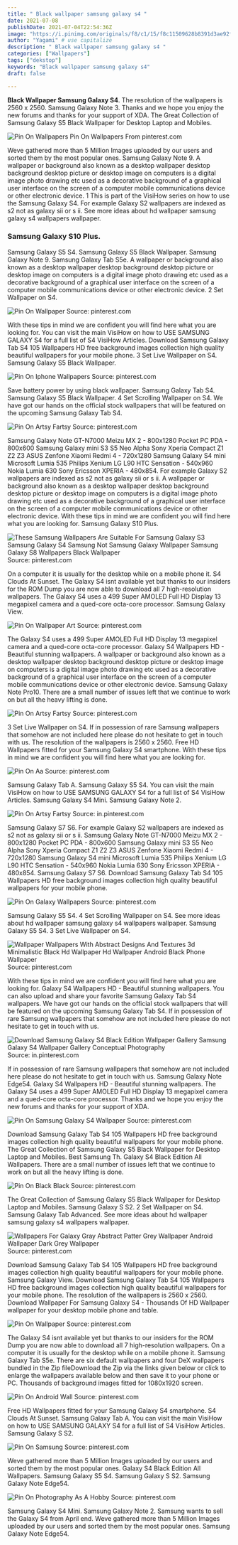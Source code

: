 ```yaml
---
title: " Black wallpaper samsung galaxy s4 "
date: 2021-07-08
publishDate: 2021-07-04T22:54:36Z
image: "https://i.pinimg.com/originals/f8/c1/15/f8c11509628b8391d3ae92f99efd5cfb.jpg"
author: "Yagami" # use capitalize
description: " Black wallpaper samsung galaxy s4 "
categories: ["Wallpapers"]
tags: ["dekstop"]
keywords: "Black wallpaper samsung galaxy s4"
draft: false

---
```



**Black Wallpaper Samsung Galaxy S4**. The resolution of the wallpapers is 2560 x 2560. Samsung Galaxy Note 3. Thanks and we hope you enjoy the new forums and thanks for your support of XDA. The Great Collection of Samsung Galaxy S5 Black Wallpaper for Desktop Laptop and Mobiles.

![Pin On Wallpapers](https://i.pinimg.com/originals/8f/6d/c6/8f6dc62c5889ba4c4ddd633b51ea0773.jpg "Pin On Wallpapers")
Pin On Wallpapers From pinterest.com


Weve gathered more than 5 Million Images uploaded by our users and sorted them by the most popular ones. Samsung Galaxy Note 9. A wallpaper or background also known as a desktop wallpaper desktop background desktop picture or desktop image on computers is a digital image photo drawing etc used as a decorative background of a graphical user interface on the screen of a computer mobile communications device or other electronic device. 1 This is part of the VisiHow series on how to use the Samsung Galaxy S4. For example Galaxy S2 wallpapers are indexed as s2 not as galaxy sii or s ii. See more ideas about hd wallpaper samsung galaxy s4 wallpapers wallpaper.

### Samsung Galaxy S10 Plus.

Samsung Galaxy S5 S4. Samsung Galaxy S5 Black Wallpaper. Samsung Galaxy Note 9. Samsung Galaxy Tab S5e. A wallpaper or background also known as a desktop wallpaper desktop background desktop picture or desktop image on computers is a digital image photo drawing etc used as a decorative background of a graphical user interface on the screen of a computer mobile communications device or other electronic device. 2 Set Wallpaper on S4.


![Pin On Wallpaper](https://i.pinimg.com/originals/98/b9/f5/98b9f5948ce32ebf6df8e77c72b6aede.jpg "Pin On Wallpaper")
Source: pinterest.com

With these tips in mind we are confident you will find here what you are looking for. You can visit the main VisiHow on how to USE SAMSUNG GALAXY S4 for a full list of S4 VisiHow Articles. Download Samsung Galaxy Tab S4 105 Wallpapers HD free background images collection high quality beautiful wallpapers for your mobile phone. 3 Set Live Wallpaper on S4. Samsung Galaxy S5 Black Wallpaper.

![Pin On Iphone Wallpapers](https://i.pinimg.com/originals/32/f1/55/32f155800f597fa067b322dc559e46b6.jpg "Pin On Iphone Wallpapers")
Source: pinterest.com

Save battery power by using black wallpaper. Samsung Galaxy Tab S4. Samsung Galaxy S5 Black Wallpaper. 4 Set Scrolling Wallpaper on S4. We have got our hands on the official stock wallpapers that will be featured on the upcoming Samsung Galaxy Tab S4.

![Pin On Artsy Fartsy](https://i.pinimg.com/originals/47/6f/ee/476feefe699c588bbffb5eb0274f907a.jpg "Pin On Artsy Fartsy")
Source: pinterest.com

Samsung Galaxy Note GT-N7000 Meizu MX 2 - 800x1280 Pocket PC PDA - 800x600 Samsung Galaxy mini S3 S5 Neo Alpha Sony Xperia Compact Z1 Z2 Z3 ASUS Zenfone Xiaomi Redmi 4 - 720x1280 Samsung Galaxy S4 mini Microsoft Lumia 535 Philips Xenium LG L90 HTC Sensation - 540x960 Nokia Lumia 630 Sony Ericsson XPERIA - 480x854. For example Galaxy S2 wallpapers are indexed as s2 not as galaxy sii or s ii. A wallpaper or background also known as a desktop wallpaper desktop background desktop picture or desktop image on computers is a digital image photo drawing etc used as a decorative background of a graphical user interface on the screen of a computer mobile communications device or other electronic device. With these tips in mind we are confident you will find here what you are looking for. Samsung Galaxy S10 Plus.

![These Samsung Wallpapers Are Suitable For Samsung Galaxy S3 Samsung Galaxy S4 Samsung Not Samsung Galaxy Wallpaper Samsung Galaxy S8 Wallpapers Black Wallpaper](https://i.pinimg.com/originals/66/35/77/6635779fe473b48f670ec7ca61b6f2a3.jpg "These Samsung Wallpapers Are Suitable For Samsung Galaxy S3 Samsung Galaxy S4 Samsung Not Samsung Galaxy Wallpaper Samsung Galaxy S8 Wallpapers Black Wallpaper")
Source: pinterest.com

On a computer it is usually for the desktop while on a mobile phone it. S4 Clouds At Sunset. The Galaxy S4 isnt available yet but thanks to our insiders for the ROM Dump you are now able to download all 7 high-resolution wallpapers. The Galaxy S4 uses a 499 Super AMOLED Full HD Display 13 megapixel camera and a qued-core octa-core processor. Samsung Galaxy View.

![Pin On Wallpaper Art](https://i.pinimg.com/originals/07/fa/41/07fa41fe838cccba595e4fdf21e14bc8.jpg "Pin On Wallpaper Art")
Source: pinterest.com

The Galaxy S4 uses a 499 Super AMOLED Full HD Display 13 megapixel camera and a qued-core octa-core processor. Galaxy S4 Wallpapers HD - Beautiful stunning wallpapers. A wallpaper or background also known as a desktop wallpaper desktop background desktop picture or desktop image on computers is a digital image photo drawing etc used as a decorative background of a graphical user interface on the screen of a computer mobile communications device or other electronic device. Samsung Galaxy Note Pro10. There are a small number of issues left that we continue to work on but all the heavy lifting is done.

![Pin On Artsy Fartsy](https://i.pinimg.com/originals/c8/0e/fd/c80efde11bf0ebbde777b7b433fe9fcc.jpg "Pin On Artsy Fartsy")
Source: pinterest.com

3 Set Live Wallpaper on S4. If in possession of rare Samsung wallpapers that somehow are not included here please do not hesitate to get in touch with us. The resolution of the wallpapers is 2560 x 2560. Free HD Wallpapers fitted for your Samsung Galaxy S4 smartphone. With these tips in mind we are confident you will find here what you are looking for.

![Pin On Aa](https://i.pinimg.com/originals/8e/ee/63/8eee6398223dd2e15c4446fb3550bf35.jpg "Pin On Aa")
Source: pinterest.com

Samsung Galaxy Tab A. Samsung Galaxy S5 S4. You can visit the main VisiHow on how to USE SAMSUNG GALAXY S4 for a full list of S4 VisiHow Articles. Samsung Galaxy S4 Mini. Samsung Galaxy Note 2.

![Pin On Artsy Fartsy](https://i.pinimg.com/originals/21/24/f1/2124f1323d7b94477da8d17584e77372.jpg "Pin On Artsy Fartsy")
Source: in.pinterest.com

Samsung Galaxy S7 S6. For example Galaxy S2 wallpapers are indexed as s2 not as galaxy sii or s ii. Samsung Galaxy Note GT-N7000 Meizu MX 2 - 800x1280 Pocket PC PDA - 800x600 Samsung Galaxy mini S3 S5 Neo Alpha Sony Xperia Compact Z1 Z2 Z3 ASUS Zenfone Xiaomi Redmi 4 - 720x1280 Samsung Galaxy S4 mini Microsoft Lumia 535 Philips Xenium LG L90 HTC Sensation - 540x960 Nokia Lumia 630 Sony Ericsson XPERIA - 480x854. Samsung Galaxy S7 S6. Download Samsung Galaxy Tab S4 105 Wallpapers HD free background images collection high quality beautiful wallpapers for your mobile phone.

![Pin On Galaxy Wallpapers](https://i.pinimg.com/originals/f1/6d/5a/f16d5af612f1826812d9048013283ab8.jpg "Pin On Galaxy Wallpapers")
Source: pinterest.com

Samsung Galaxy S5 S4. 4 Set Scrolling Wallpaper on S4. See more ideas about hd wallpaper samsung galaxy s4 wallpapers wallpaper. Samsung Galaxy S5 S4. 3 Set Live Wallpaper on S4.

![Wallpaper Wallpapers With Abstract Designs And Textures 3d Minimalistic Black Hd Wallpaper Hd Wallpaper Android Black Phone Wallpaper](https://i.pinimg.com/originals/30/82/81/308281cc77455c03fe27bd4855329672.jpg "Wallpaper Wallpapers With Abstract Designs And Textures 3d Minimalistic Black Hd Wallpaper Hd Wallpaper Android Black Phone Wallpaper")
Source: pinterest.com

With these tips in mind we are confident you will find here what you are looking for. Galaxy S4 Wallpapers HD - Beautiful stunning wallpapers. You can also upload and share your favorite Samsung Galaxy Tab S4 wallpapers. We have got our hands on the official stock wallpapers that will be featured on the upcoming Samsung Galaxy Tab S4. If in possession of rare Samsung wallpapers that somehow are not included here please do not hesitate to get in touch with us.

![Download Samsung Galaxy S4 Black Edition Wallpaper Gallery Samsung Galaxy S4 Wallpaper Gallery Conceptual Photography](https://i.pinimg.com/originals/d2/21/b8/d221b86af5a922559aba42b38eb4d4e1.jpg "Download Samsung Galaxy S4 Black Edition Wallpaper Gallery Samsung Galaxy S4 Wallpaper Gallery Conceptual Photography")
Source: in.pinterest.com

If in possession of rare Samsung wallpapers that somehow are not included here please do not hesitate to get in touch with us. Samsung Galaxy Note Edge54. Galaxy S4 Wallpapers HD - Beautiful stunning wallpapers. The Galaxy S4 uses a 499 Super AMOLED Full HD Display 13 megapixel camera and a qued-core octa-core processor. Thanks and we hope you enjoy the new forums and thanks for your support of XDA.

![Pin On Samsung Galaxy S4 Wallpaper](https://i.pinimg.com/originals/4b/15/9a/4b159a299eaf0304b485b907779ec5fb.jpg "Pin On Samsung Galaxy S4 Wallpaper")
Source: pinterest.com

Download Samsung Galaxy Tab S4 105 Wallpapers HD free background images collection high quality beautiful wallpapers for your mobile phone. The Great Collection of Samsung Galaxy S5 Black Wallpaper for Desktop Laptop and Mobiles. Best Samsung Th. Galaxy S4 Black Edition All Wallpapers. There are a small number of issues left that we continue to work on but all the heavy lifting is done.

![Pin On Black Black](https://i.pinimg.com/originals/79/25/5b/79255bb980384e2eeb0315c7e5146ad1.jpg "Pin On Black Black")
Source: pinterest.com

The Great Collection of Samsung Galaxy S5 Black Wallpaper for Desktop Laptop and Mobiles. Samsung Galaxy S S2. 2 Set Wallpaper on S4. Samsung Galaxy Tab Advanced. See more ideas about hd wallpaper samsung galaxy s4 wallpapers wallpaper.

![Wallpapers For Galaxy Gray Abstract Patter Grey Wallpaper Android Wallpaper Dark Grey Wallpaper](https://i.pinimg.com/originals/2c/01/3d/2c013df0e45a9783a6c87efd3c88ff9b.jpg "Wallpapers For Galaxy Gray Abstract Patter Grey Wallpaper Android Wallpaper Dark Grey Wallpaper")
Source: pinterest.com

Download Samsung Galaxy Tab S4 105 Wallpapers HD free background images collection high quality beautiful wallpapers for your mobile phone. Samsung Galaxy View. Download Samsung Galaxy Tab S4 105 Wallpapers HD free background images collection high quality beautiful wallpapers for your mobile phone. The resolution of the wallpapers is 2560 x 2560. Download Wallpaper For Samsung Galaxy S4 - Thousands Of HD Wallpaper wallpaper for your desktop mobile phone and table.

![Pin On Wallpaper](https://i.pinimg.com/originals/88/65/76/886576c8bdf4536ea0813c9d1fdeb1ea.jpg "Pin On Wallpaper")
Source: pinterest.com

The Galaxy S4 isnt available yet but thanks to our insiders for the ROM Dump you are now able to download all 7 high-resolution wallpapers. On a computer it is usually for the desktop while on a mobile phone it. Samsung Galaxy Tab S5e. There are six default wallpapers and four DeX wallpapers bundled in the Zip fileDownload the Zip via the links given below or click to enlarge the wallpapers available below and then save it to your phone or PC. Thousands of background images fitted for 1080x1920 screen.

![Pin On Android Wall](https://i.pinimg.com/originals/f7/d2/d9/f7d2d9b2027a100d34e42ee687dacc42.png "Pin On Android Wall")
Source: pinterest.com

Free HD Wallpapers fitted for your Samsung Galaxy S4 smartphone. S4 Clouds At Sunset. Samsung Galaxy Tab A. You can visit the main VisiHow on how to USE SAMSUNG GALAXY S4 for a full list of S4 VisiHow Articles. Samsung Galaxy S S2.

![Pin On Samsung](https://i.pinimg.com/originals/ff/c4/b0/ffc4b02fbfc051ba95673150bb96d395.jpg "Pin On Samsung")
Source: pinterest.com

Weve gathered more than 5 Million Images uploaded by our users and sorted them by the most popular ones. Galaxy S4 Black Edition All Wallpapers. Samsung Galaxy S5 S4. Samsung Galaxy S S2. Samsung Galaxy Note Edge54.

![Pin On Photography As A Hobby](https://i.pinimg.com/originals/f8/c1/15/f8c11509628b8391d3ae92f99efd5cfb.jpg "Pin On Photography As A Hobby")
Source: pinterest.com

Samsung Galaxy S4 Mini. Samsung Galaxy Note 2. Samsung wants to sell the Galaxy S4 from April end. Weve gathered more than 5 Million Images uploaded by our users and sorted them by the most popular ones. Samsung Galaxy Note Edge54.


